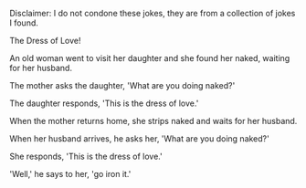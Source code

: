 Disclaimer: I do not condone these jokes, they are from a collection of jokes I found.

The Dress of Love!

An old woman went to visit her daughter and she found her naked, waiting for her husband. 

The mother asks the daughter, 'What are you doing naked?' 

The daughter responds, 'This is the dress of love.' 

When the mother returns home, she strips naked and waits for her husband. 

When her husband arrives, he asks her, 'What are you doing naked?' 

She responds, 'This is the dress of love.' 

'Well,' he says to her, 'go iron it.'

